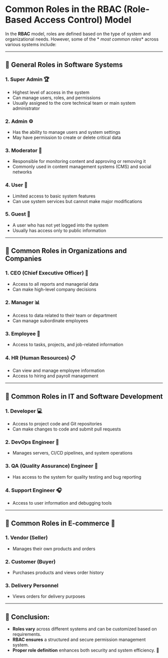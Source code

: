 # Common Roles in the RBAC (Role-Based Access Control) Model

In the **RBAC** model, roles are defined based on the type of system and organizational needs. However, some of the *
*most common roles** across various systems include:

---

## 🔹 General Roles in Software Systems

### **1. Super Admin 🏆**

- Highest level of access in the system
- Can manage users, roles, and permissions
- Usually assigned to the core technical team or main system administrator

### **2. Admin ⚙️**

- Has the ability to manage users and system settings
- May have permission to create or delete critical data

### **3. Moderator 👀**

- Responsible for monitoring content and approving or removing it
- Commonly used in content management systems (CMS) and social networks

### **4. User 👤**

- Limited access to basic system features
- Can use system services but cannot make major modifications

### **5. Guest 🚪**

- A user who has not yet logged into the system
- Usually has access only to public information

---

## 🔹 Common Roles in Organizations and Companies

### **1. CEO (Chief Executive Officer) 🏢**

- Access to all reports and managerial data
- Can make high-level company decisions

### **2. Manager 📊**

- Access to data related to their team or department
- Can manage subordinate employees

### **3. Employee 💼**

- Access to tasks, projects, and job-related information

### **4. HR (Human Resources) 📋**

- Can view and manage employee information
- Access to hiring and payroll management

---

## 🔹 Common Roles in IT and Software Development

### **1. Developer 💻**

- Access to project code and Git repositories
- Can make changes to code and submit pull requests

### **2. DevOps Engineer 🔧**

- Manages servers, CI/CD pipelines, and system operations

### **3. QA (Quality Assurance) Engineer 🧪**

- Has access to the system for quality testing and bug reporting

### **4. Support Engineer 🎧**

- Access to user information and debugging tools

---

## 🔹 Common Roles in E-commerce 🛒

### **1. Vendor (Seller)**

- Manages their own products and orders

### **2. Customer (Buyer)**

- Purchases products and views order history

### **3. Delivery Personnel**

- Views orders for delivery purposes

---

## 📌 Conclusion:

- **Roles vary** across different systems and can be customized based on requirements.
- **RBAC ensures** a structured and secure permission management system.
- **Proper role definition** enhances both security and system efficiency. 🚀  